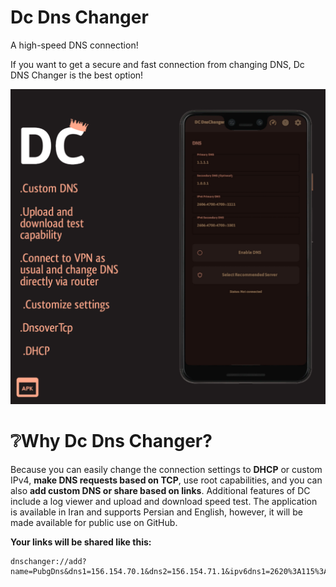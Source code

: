 # Dc Dns Changer
A high-speed DNS connection!

If you want to get a secure and fast connection from changing DNS, Dc DNS Changer is the best option!

![Alt text](./20250708_182128.png)

# ❔Why Dc Dns Changer?

Because you can easily change the connection settings to **DHCP** or custom IPv4, **make DNS requests based on TCP**, use root capabilities, and you can also **add custom DNS or share based on links**.
Additional features of DC include a log viewer and upload and download speed test. The application is available in Iran and supports Persian and English, however, it will be made available for public use on GitHub.

**Your links will be shared like this:**

```
dnschanger://add?name=PubgDns&dns1=156.154.70.1&dns2=156.154.71.1&ipv6dns1=2620%3A115%3A53%3A%3A53&ipv6dns2=2620%3A115%3A35%3A%3A35
```
